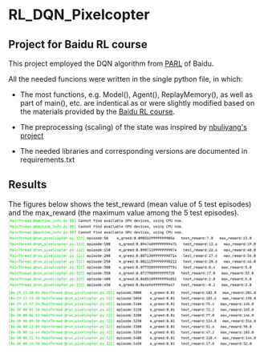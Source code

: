 # RL_DQN_Pixelcopter
## Project for Baidu RL course

This project employed the DQN algorithm from [PARL](https://github.com/PaddlePaddle/PARL) of Baidu.

All the needed funcions were written in the single python file, in which:
- The most functions, e.g. Model(), Agent(), ReplayMemory(), as well as part of main(), etc. are indentical as or were slightly modified based on the materials provided by the [Baidu RL course](https://aistudio.baidu.com/aistudio/education/group/info/1335).

- The preprocessing (scaling) of the state was inspired by [nbuliyang's project](https://github.com/nbuliyang/RL)

- The needed libraries and corresponding versions are documented in requirements.txt

## Results
The figures below shows the test_reward (mean value of 5 test episodes) and the max_reward (the maximum value among the 5 test episodes).
![The first episodes](./assets/1_first_episodes.PNG)
![The first episodes](./assets/2_3000plus_episodes.PNG)
